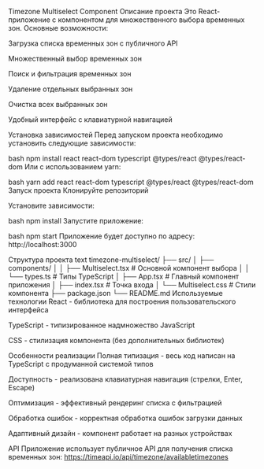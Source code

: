 Timezone Multiselect Component
Описание проекта
Это React-приложение с компонентом для множественного выбора временных зон. Основные возможности:

Загрузка списка временных зон с публичного API

Множественный выбор временных зон

Поиск и фильтрация временных зон

Удаление отдельных выбранных зон

Очистка всех выбранных зон

Удобный интерфейс с клавиатурной навигацией

Установка зависимостей
Перед запуском проекта необходимо установить следующие зависимости:

bash
npm install react react-dom typescript @types/react @types/react-dom
Или с использованием yarn:

bash
yarn add react react-dom typescript @types/react @types/react-dom
Запуск проекта
Клонируйте репозиторий

Установите зависимости:

bash
npm install
Запустите приложение:

bash
npm start
Приложение будет доступно по адресу: http://localhost:3000

Структура проекта
text
timezone-multiselect/
├── src/
│   ├── components/
│   │   ├── Multiselect.tsx    # Основной компонент выбора
│   │   └── types.ts           # Типы TypeScript
│   ├── App.tsx                # Главный компонент приложения
│   ├── index.tsx              # Точка входа
│   └── Multiselect.css        # Стили компонента
├── package.json
└── README.md
Используемые технологии
React - библиотека для построения пользовательского интерфейса

TypeScript - типизированное надмножество JavaScript

CSS - стилизация компонента (без дополнительных библиотек)

Особенности реализации
Полная типизация - весь код написан на TypeScript с продуманной системой типов

Доступность - реализована клавиатурная навигация (стрелки, Enter, Escape)

Оптимизация - эффективный рендеринг списка с фильтрацией

Обработка ошибок - корректная обработка ошибок загрузки данных

Адаптивный дизайн - компонент работает на разных устройствах

API
Приложение использует публичное API для получения списка временных зон:
https://timeapi.io/api/timezone/availabletimezones
